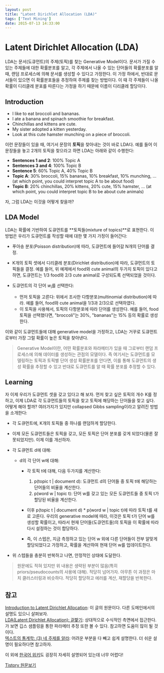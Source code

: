 ```yaml
---
layout: post
title: "Latent Dirichlet Allocation (LDA)"
tags: ['Text Mining']
date: 2015-07-13 14:33:00
---
```

# Latent Dirichlet Allocation (LDA)

LDA는 문서(도큐먼트)의 주제(토픽)를 찾는 Generative Model이다. 문서가 가질 수 있는 주제들에 대한 확률분포를 알고, 각 주제에서 나올 수 있는 단어들의 확률분포를 알 때, 랜덤 프로세스에 의해 문서를 생성할 수 있다고 가정한다. 이 가정 하에서, 반대로 문서들이 있으면 이 확률분포들을 추정하여 주제를 찾는 방법이다. 이 때 각 주제들이 나올 확률이 디리클레 분포를 따른다는 가정을 하기 때문에 이름이 디리클레 할당이다.

## Introduction

  * I like to eat broccoli and bananas.
  * I ate a banana and spinach smoothie for breakfast.
  * Chinchillas and kittens are cute.
  * My sister adopted a kitten yesterday.
  * Look at this cute hamster munching on a piece of broccoli.

이런 문장들이 있을 때, 여기서 문장의 **토픽**을 찾아내는 것이 바로 LDA다. 예를 들어 이 문장들을 놓고 2개의 토픽을 찾으라고 하면 LDA는 아래와 같이 수행한다:

  * **Sentences 1 and 2**: 100% Topic A
  * **Sentences 3 and 4**: 100% Topic B
  * **Sentence 5**: 60% Topic A, 40% Topic B
  * **Topic A**: 30% broccoli, 15% bananas, 10% breakfast, 10% munching, … (at which point, you could interpret topic A to be about food)
  * **Topic B**: 20% chinchillas, 20% kittens, 20% cute, 15% hamster, … (at which point, you could interpret topic B to be about cute animals)

자, 그럼 LDA는 이것을 어떻게 찾을까?

## LDA Model

LDA는 확률에 기반하여 도큐먼트를 **토픽들(mixture of topics)**로 표현한다. 이 방법은 우리가 도큐먼트를 작성할 때에 대한 몇 가지 가정이 들어간다: 

  * 푸아송 분포(Poisson distribution)에 따라, 도큐먼트에 들어갈 N개의 단어를 결정.
  * K개의 토픽 셋에서 디리클레 분포(Dirichlet distribution)에 따라, 도큐먼트의 토픽들을 결정. 예를 들어, 위 예제에서 food와 cute animal의 두가지 토픽이 있다고 하면, 도큐먼트는 1/3 food와 2/3 cute animal로 구성되도록 선택되었을 것이다.
  * 도큐먼트의 각 단어 $w_i$를 선택한다:   

    * 먼저 토픽을 고른다: 위에서 조사한 다항분포(multinomial distribution)에 따라. 예를 들어, food와 cute animal을 1/3과 2/3으로 선택하였다.
    * 이 토픽을 사용해서, 토픽의 다항분포에 따라 단어를 생성한다. 예를 들어, food 토픽을 선택했다면, "broccoli"는 30%, "bananas"는 15% 등의 확률로 생성한다.

이와 같이 도큐먼트들에 대해 generative model을 가정하고, LDA는 거꾸로 도큐먼트로부터 가장 그럴 확률이 높은 토픽을 찾아낸다.

> Generative Model이란, 어떤 확률분포와 파라메터가 있을 때 그로부터 랜덤 프로세스에 의해 데이터를 생성하는 관점의 모델이다. 즉 여기서는 도큐먼트를 모델링하는 토픽과 토픽별 단어 생성 확률분포를 안다면, 이를 통해 도큐먼트의 생성 확률을 추정할 수 있고 반대로 도큐먼트를 알 때 확률 분포를 추정할 수 있다.

## Learning

자 이제 우리가 도큐먼트 셋을 갖고 있다고 해 보자. 먼저 찾고 싶은 토픽의 개수 K를 정하고, 이제 LDA로 각 도큐먼트들의 토픽을 찾고 토픽에 해당하는 단어들을 찾고 싶다. 어떻게 해야 할까? 여러가지가 있지만 collapsed Gibbs sampling이라고 알려진 방법을 소개한다:

  * 각 도큐먼트에, K개의 토픽들 중 하나를 랜덤하게 할당한다.
  * 이제 모든 도큐먼트들은 토픽을 갖고, 모든 토픽은 단어 분포를 갖게 되었다(물론 잘못되었지만). 이제 이를 개선하자.
  * 각 도큐먼트 d에 대해:   

    * d의 각 단어 w에 대해:   

      * 각 토픽 t에 대해, 다음 두가지를 계산한다:   

        1. p(topic t | document d): 도큐먼트 d의 단어들 중 토픽 t에 해당하는 단어들의 비율을 계산한다.
        2. p(word w | topic t): 단어 w를 갖고 있는 모든 도큐먼트들 중 토픽 t가 할당된 비율을 계산한다. 
      * 이후 p(topic t | document d) * p(word w | topic t)에 따라 토픽 t를 새로 고른다. 우리의 generative model에 따라, 이것은 토픽 t가 단어 w를 생성할 확률이고, 따라서 현재 단어들(도큐먼트들)의 토픽을 이 확률에 따라 다시 설정하는 것이 합당하다.
      * 즉, 이 스텝은, 지금 측정하고 있는 단어 w 외에 다른 단어들이 전부 알맞게 할당되었다고 가정하고, 확률을 계산하여 현재 단어 w를 업데이트한다.
  * 위 스텝들을 충분히 반복하고 나면, 안정적인 상태에 도달한다. 

> 원문에도 적혀 있지만 위 내용은 생략된 부분이 많음(특히 priors/pseudocounts의 사용에 대해). 적당히 넘어가자. 아무튼 이 과정은 마치 클러스터링과 비슷하다. 적당히 할당하고 에러를 계산, 재할당을 반복한다.

## 참고

[Introduction to Latent Dirichlet Allocation](http://blog.echen.me/2011/08/22/introduction-to-latent-dirichlet-allocation/): 이 글의 원문이다. 다른 도메인에서의 설명도 있으니 살펴보자.   
[LDA(Latent Dirichlet Allocation): 겉핥기](http://www.4four.us/article/2010/11/latent-dirichlet-allocation-simply): 상대적으로 수식적인 측면에서 접근한다. 가 보면 깁스 샘플링을 통한 파라메터 추정 또한 볼 수 있다. 참고하면 도움이 많이 될 것이다.   
[텍스트의 통계학: (3) 네 주제를 알라](http://nullmodel.egloos.com/1958448): 어려운 부분을 다 빼고 쉽게 설명한다. 더 쉬운 설명이 필요하다면 참고하자.

이 외에 [한국어 위키](https://ko.wikipedia.org/wiki/%EC%9E%A0%EC%9E%AC_%EB%94%94%EB%A6%AC%ED%81%B4%EB%A0%88_%ED%95%A0%EB%8B%B9)도 굉장히 자세히 설명되어 있는데 너무 어렵다!


[Tistory 원문보기](http://khanrc.tistory.com/103)
